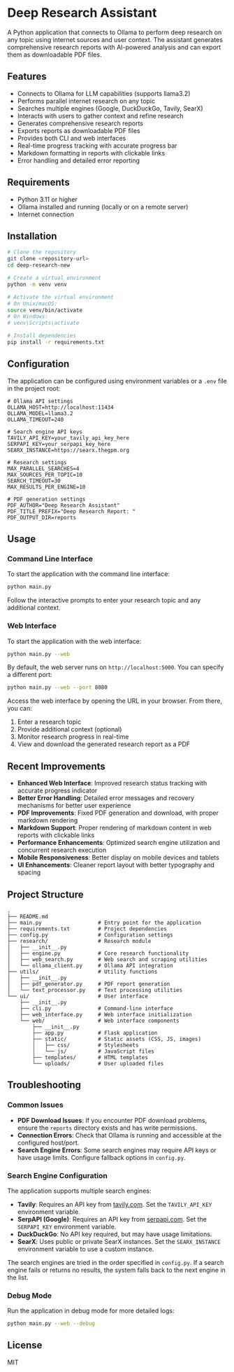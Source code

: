# Deep Research Assistant

A Python application that connects to Ollama to perform deep research on any topic using internet sources and user context. The assistant generates comprehensive research reports with AI-powered analysis and can export them as downloadable PDF files.

## Features

- Connects to Ollama for LLM capabilities (supports llama3.2)
- Performs parallel internet research on any topic
- Searches multiple engines (Google, DuckDuckGo, Tavily, SearX)
- Interacts with users to gather context and refine research
- Generates comprehensive research reports
- Exports reports as downloadable PDF files
- Provides both CLI and web interfaces
- Real-time progress tracking with accurate progress bar
- Markdown formatting in reports with clickable links
- Error handling and detailed error reporting

## Requirements

- Python 3.11 or higher
- Ollama installed and running (locally or on a remote server)
- Internet connection

## Installation

```bash
# Clone the repository
git clone <repository-url>
cd deep-research-new

# Create a virtual environment
python -m venv venv

# Activate the virtual environment
# On Unix/macOS:
source venv/bin/activate
# On Windows:
# venv\Scripts\activate

# Install dependencies
pip install -r requirements.txt
```

## Configuration

The application can be configured using environment variables or a `.env` file in the project root:

```
# Ollama API settings
OLLAMA_HOST=http://localhost:11434
OLLAMA_MODEL=llama3.2
OLLAMA_TIMEOUT=240

# Search engine API keys
TAVILY_API_KEY=your_tavily_api_key_here
SERPAPI_KEY=your_serpapi_key_here
SEARX_INSTANCE=https://searx.thegpm.org

# Research settings
MAX_PARALLEL_SEARCHES=4
MAX_SOURCES_PER_TOPIC=10
SEARCH_TIMEOUT=30
MAX_RESULTS_PER_ENGINE=10

# PDF generation settings
PDF_AUTHOR="Deep Research Assistant"
PDF_TITLE_PREFIX="Deep Research Report: "
PDF_OUTPUT_DIR=reports
```

## Usage

### Command Line Interface

To start the application with the command line interface:

```bash
python main.py
```

Follow the interactive prompts to enter your research topic and any additional context.

### Web Interface

To start the application with the web interface:

```bash
python main.py --web
```

By default, the web server runs on `http://localhost:5000`. You can specify a different port:

```bash
python main.py --web --port 8080
```

Access the web interface by opening the URL in your browser. From there, you can:

1. Enter a research topic
2. Provide additional context (optional)
3. Monitor research progress in real-time
4. View and download the generated research report as a PDF

## Recent Improvements

- **Enhanced Web Interface**: Improved research status tracking with accurate progress indicator
- **Better Error Handling**: Detailed error messages and recovery mechanisms for better user experience
- **PDF Improvements**: Fixed PDF generation and download, with proper markdown rendering
- **Markdown Support**: Proper rendering of markdown content in web reports with clickable links
- **Performance Enhancements**: Optimized search engine utilization and concurrent research execution
- **Mobile Responsiveness**: Better display on mobile devices and tablets
- **UI Enhancements**: Cleaner report layout with better typography and spacing

## Project Structure

```
.
├── README.md
├── main.py                  # Entry point for the application
├── requirements.txt         # Project dependencies
├── config.py                # Configuration settings
├── research/                # Research module
│   ├── __init__.py
│   ├── engine.py            # Core research functionality
│   ├── web_search.py        # Web search and scraping utilities
│   └── ollama_client.py     # Ollama API integration
├── utils/                   # Utility functions
│   ├── __init__.py
│   ├── pdf_generator.py     # PDF report generation
│   └── text_processor.py    # Text processing utilities
└── ui/                      # User interface
    ├── __init__.py
    ├── cli.py               # Command-line interface
    ├── web_interface.py     # Web interface initialization
    └── web/                 # Web interface components
        ├── __init__.py
        ├── app.py           # Flask application
        ├── static/          # Static assets (CSS, JS, images)
        │   ├── css/         # Stylesheets
        │   └── js/          # JavaScript files
        ├── templates/       # HTML templates
        └── uploads/         # User uploaded files
```

## Troubleshooting

### Common Issues

- **PDF Download Issues**: If you encounter PDF download problems, ensure the `reports` directory exists and has write permissions.
- **Connection Errors**: Check that Ollama is running and accessible at the configured host/port.
- **Search Engine Errors**: Some search engines may require API keys or have usage limits. Configure fallback options in `config.py`.

### Search Engine Configuration

The application supports multiple search engines:

- **Tavily**: Requires an API key from [tavily.com](https://tavily.com). Set the `TAVILY_API_KEY` environment variable.
- **SerpAPI (Google)**: Requires an API key from [serpapi.com](https://serpapi.com). Set the `SERPAPI_KEY` environment variable.
- **DuckDuckGo**: No API key required, but may have usage limitations.
- **SearX**: Uses public or private SearX instances. Set the `SEARX_INSTANCE` environment variable to use a custom instance.

The search engines are tried in the order specified in `config.py`. If a search engine fails or returns no results, the system falls back to the next engine in the list.

### Debug Mode

Run the application in debug mode for more detailed logs:

```bash
python main.py --web --debug
```

## License

MIT